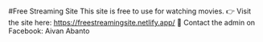 #Free Streaming Site
This site is free to use for watching movies.
👉 Visit the site here: https://freestreamingsite.netlify.app/
📩 Contact the admin on Facebook: Aivan
Abanto  
